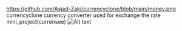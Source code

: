 https://github.com/Asjad-Zaki/currencyclone/blob/main/money.png currencyclone
currency converter used for exchange the rate mini_project(currensee)
![Alt text](http://full/path/to/money.png)
